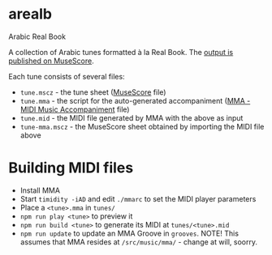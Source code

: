 # arealb
Arabic Real Book

A collection of Arabic tunes formatted à la Real Book. The [output is published on MuseScore](https://musescore.com/infojunkie/sets/arabicrealbook).

Each tune consists of several files:
- `tune.mscz` - the tune sheet ([MuseScore](https://musescore.org/) file)
- `tune.mma` - the script for the auto-generated accompaniment ([MMA - MIDI Music Accompaniment](http://www.mellowood.ca/mma/) file)
- `tune.mid` - the MIDI file generated by MMA with the above as input
- `tune-mma.mscz` - the MuseScore sheet obtained by importing the MIDI file above

# Building MIDI files
- Install MMA
- Start `timidity -iAD` and edit `./mmarc` to set the MIDI player parameters
- Place a `<tune>.mma` in `tunes/`
- `npm run play <tune>` to preview it
- `npm run build <tune>` to generate its MIDI at `tunes/<tune>.mid`
- `npm run update` to update an MMA Groove in `grooves`. NOTE! This assumes that MMA resides at `/src/music/mma/` - change at will, soorry.
